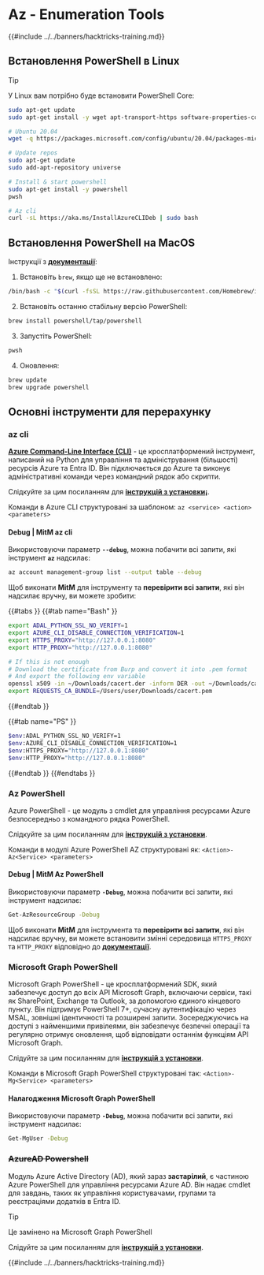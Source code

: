 # Az - Enumeration Tools

{{#include ../../banners/hacktricks-training.md}}

## Встановлення PowerShell в Linux

> [!TIP]
> У Linux вам потрібно буде встановити PowerShell Core:
```bash
sudo apt-get update
sudo apt-get install -y wget apt-transport-https software-properties-common

# Ubuntu 20.04
wget -q https://packages.microsoft.com/config/ubuntu/20.04/packages-microsoft-prod.deb

# Update repos
sudo apt-get update
sudo add-apt-repository universe

# Install & start powershell
sudo apt-get install -y powershell
pwsh

# Az cli
curl -sL https://aka.ms/InstallAzureCLIDeb | sudo bash
```
## Встановлення PowerShell на MacOS

Інструкції з [**документації**](https://learn.microsoft.com/en-us/powershell/scripting/install/installing-powershell-on-macos?view=powershell-7.4):

1. Встановіть `brew`, якщо ще не встановлено:
```bash
/bin/bash -c "$(curl -fsSL https://raw.githubusercontent.com/Homebrew/install/HEAD/install.sh)"
```
2. Встановіть останню стабільну версію PowerShell:
```sh
brew install powershell/tap/powershell
```
3. Запустіть PowerShell:
```sh
pwsh
```
4. Оновлення:
```sh
brew update
brew upgrade powershell
```
## Основні інструменти для перерахунку

### az cli

[**Azure Command-Line Interface (CLI)**](https://learn.microsoft.com/en-us/cli/azure/install-azure-cli) - це кросплатформений інструмент, написаний на Python для управління та адміністрування (більшості) ресурсів Azure та Entra ID. Він підключається до Azure та виконує адміністративні команди через командний рядок або скрипти.

Слідкуйте за цим посиланням для [**інструкцій з установки¡**](https://learn.microsoft.com/en-us/cli/azure/install-azure-cli#install).

Команди в Azure CLI структуровані за шаблоном: `az <service> <action> <parameters>`

#### Debug | MitM az cli

Використовуючи параметр **`--debug`**, можна побачити всі запити, які інструмент **`az`** надсилає:
```bash
az account management-group list --output table --debug
```
Щоб виконати **MitM** для інструменту та **перевірити всі запити**, які він надсилає вручну, ви можете зробити:

{{#tabs }}
{{#tab name="Bash" }}
```bash
export ADAL_PYTHON_SSL_NO_VERIFY=1
export AZURE_CLI_DISABLE_CONNECTION_VERIFICATION=1
export HTTPS_PROXY="http://127.0.0.1:8080"
export HTTP_PROXY="http://127.0.0.1:8080"

# If this is not enough
# Download the certificate from Burp and convert it into .pem format
# And export the following env variable
openssl x509 -in ~/Downloads/cacert.der -inform DER -out ~/Downloads/cacert.pem -outform PEM
export REQUESTS_CA_BUNDLE=/Users/user/Downloads/cacert.pem
```
{{#endtab }}

{{#tab name="PS" }}
```bash
$env:ADAL_PYTHON_SSL_NO_VERIFY=1
$env:AZURE_CLI_DISABLE_CONNECTION_VERIFICATION=1
$env:HTTPS_PROXY="http://127.0.0.1:8080"
$env:HTTP_PROXY="http://127.0.0.1:8080"
```
{{#endtab }}
{{#endtabs }}

### Az PowerShell

Azure PowerShell - це модуль з cmdlet для управління ресурсами Azure безпосередньо з командного рядка PowerShell.

Слідкуйте за цим посиланням для [**інструкцій з установки**](https://learn.microsoft.com/en-us/powershell/azure/install-azure-powershell).

Команди в модулі Azure PowerShell AZ структуровані як: `<Action>-Az<Service> <parameters>`

#### Debug | MitM Az PowerShell

Використовуючи параметр **`-Debug`**, можна побачити всі запити, які інструмент надсилає:
```bash
Get-AzResourceGroup -Debug
```
Щоб виконати **MitM** для інструмента та **перевірити всі запити**, які він надсилає вручну, ви можете встановити змінні середовища `HTTPS_PROXY` та `HTTP_PROXY` відповідно до [**документації**](https://learn.microsoft.com/en-us/powershell/azure/az-powershell-proxy).

### Microsoft Graph PowerShell

Microsoft Graph PowerShell - це кросплатформений SDK, який забезпечує доступ до всіх API Microsoft Graph, включаючи сервіси, такі як SharePoint, Exchange та Outlook, за допомогою єдиного кінцевого пункту. Він підтримує PowerShell 7+, сучасну аутентифікацію через MSAL, зовнішні ідентичності та розширені запити. Зосереджуючись на доступі з найменшими привілеями, він забезпечує безпечні операції та регулярно отримує оновлення, щоб відповідати останнім функціям API Microsoft Graph.

Слідуйте за цим посиланням для [**інструкцій з установки**](https://learn.microsoft.com/en-us/powershell/microsoftgraph/installation).

Команди в Microsoft Graph PowerShell структуровані так: `<Action>-Mg<Service> <parameters>`

#### Налагодження Microsoft Graph PowerShell

Використовуючи параметр **`-Debug`**, можна побачити всі запити, які інструмент надсилає:
```bash
Get-MgUser -Debug
```
### ~~**AzureAD Powershell**~~

Модуль Azure Active Directory (AD), який зараз **застарілий**, є частиною Azure PowerShell для управління ресурсами Azure AD. Він надає cmdlet для завдань, таких як управління користувачами, групами та реєстраціями додатків в Entra ID.

> [!TIP]
> Це замінено на Microsoft Graph PowerShell

Слідуйте за цим посиланням для [**інструкцій з установки**](https://www.powershellgallery.com/packages/AzureAD).

{{#include ../../banners/hacktricks-training.md}}
